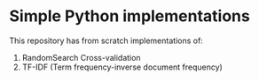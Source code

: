 # Simple Python implementations

This repository has from scratch implementations of:

1. RandomSearch Cross-validation
2. TF-IDF (Term frequency-inverse document frequency)
